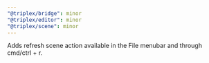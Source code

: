 ```yaml
---
"@triplex/bridge": minor
"@triplex/editor": minor
"@triplex/scene": minor
---
```


Adds refresh scene action available in the File menubar and through cmd/ctrl +
r.

